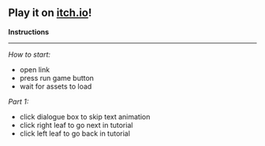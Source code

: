 ## Play it on [itch.io](https://smjsmsam.itch.io/171-bunnies)!

**Instructions**
___
*How to start:*
- open link
- press run game button
- wait for assets to load

*Part 1:*
- click dialogue box to skip text animation
- click right leaf to go next in tutorial
- click left leaf to go back in tutorial
